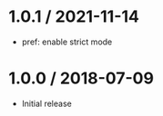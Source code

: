 1.0.1 / 2021-11-14
==================

  * pref: enable strict mode

1.0.0 / 2018-07-09
==================

  * Initial release
